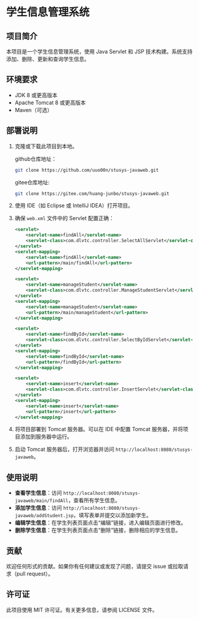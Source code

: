 # 学生信息管理系统

## 项目简介

本项目是一个学生信息管理系统，使用 Java Servlet 和 JSP 技术构建。系统支持添加、删除、更新和查询学生信息。

## 环境要求

- JDK 8 或更高版本
- Apache Tomcat 8 或更高版本
- Maven（可选）

## 部署说明

1. 克隆或下载此项目到本地。

   github仓库地址：
    ```bash
    git clone https://github.com/uuo00n/stusys-javaweb.git
    ```
   gitee仓库地址:
   ```bash
   git clone https://gitee.com/huang-junbo/stusys-javaweb.git
   ```

2. 使用 IDE（如 Eclipse 或 IntelliJ IDEA）打开项目。

3. 确保 `web.xml` 文件中的 Servlet 配置正确：

    ```xml
    <servlet>
        <servlet-name>findAll</servlet-name>
        <servlet-class>com.dlvtc.controller.SelectAllServlet</servlet-class>
    </servlet>
    <servlet-mapping>
        <servlet-name>findAll</servlet-name>
        <url-pattern>/main/findAll</url-pattern>
    </servlet-mapping>

    <servlet>
        <servlet-name>manageStudent</servlet-name>
        <servlet-class>com.dlvtc.controller.ManageStudentServlet</servlet-class>
    </servlet>
    <servlet-mapping>
        <servlet-name>manageStudent</servlet-name>
        <url-pattern>/main/manageStudent</url-pattern>
    </servlet-mapping>

    <servlet>
        <servlet-name>findById</servlet-name>
        <servlet-class>com.dlvtc.controller.SelectByIdServlet</servlet-class>
    </servlet>
    <servlet-mapping>
        <servlet-name>findById</servlet-name>
        <url-pattern>/findById</url-pattern>
    </servlet-mapping>

    <servlet>
        <servlet-name>insert</servlet-name>
        <servlet-class>com.dlvtc.controller.InsertServlet</servlet-class>
    </servlet>
    <servlet-mapping>
        <servlet-name>insert</servlet-name>
        <url-pattern>/insert</url-pattern>
    </servlet-mapping>
    ```

4. 将项目部署到 Tomcat 服务器。可以在 IDE 中配置 Tomcat 服务器，并将项目添加到服务器中运行。

5. 启动 Tomcat 服务器后，打开浏览器并访问 `http://localhost:8080/stusys-javaweb`。

## 使用说明

- **查看学生信息**：访问 `http://localhost:8080/stusys-javaweb/main/findAll`，查看所有学生信息。
- **添加学生信息**：访问 `http://localhost:8080/stusys-javaweb/addStudent.jsp`，填写表单并提交以添加新学生。
- **编辑学生信息**：在学生列表页面点击“编辑”链接，进入编辑页面进行修改。
- **删除学生信息**：在学生列表页面点击“删除”链接，删除相应的学生信息。

## 贡献

欢迎任何形式的贡献。如果你有任何建议或发现了问题，请提交 issue 或拉取请求（pull request）。

## 许可证

此项目使用 MIT 许可证。有关更多信息，请参阅 LICENSE 文件。
